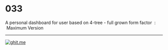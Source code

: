 # 033
A personal dashboard for user based on 4-tree - full grown form factor  :  Maximum Version

----

[![ghit.me](https://ghit.me/badge.svg?repo=N100x/033)](https://ghit.me/repo/N100x/033)
